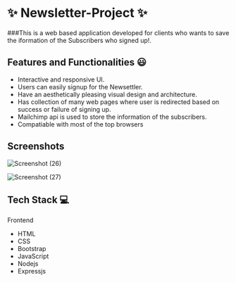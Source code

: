 

# ✨  Newsletter-Project ✨

###This is a web based application developed for clients who wants to save the iformation of the Subscribers who signed up!.




## Features and Functionalities 😃

- Interactive and responsive UI.
- Users can easily signup for the Newsettler.
- Have an aesthetically pleasing visual design and architecture.
- Has collection of many web pages where user is redirected based on success or failure of signing up.
- Mailchimp api is used to store the information of the subscribers.
- Compatiable with most of the top browsers 

## Screenshots

![Screenshot (26)](https://user-images.githubusercontent.com/96406298/231739891-274a1cd9-8a3b-419d-8a47-d297c3f50787.png)



![Screenshot (27)](https://user-images.githubusercontent.com/96406298/231739969-16fc581c-1c51-4a1c-8ff2-7873d6e203a8.png)





## Tech Stack 💻

Frontend
- HTML
- CSS
- Bootstrap
- JavaScript
- Nodejs
- Expressjs
